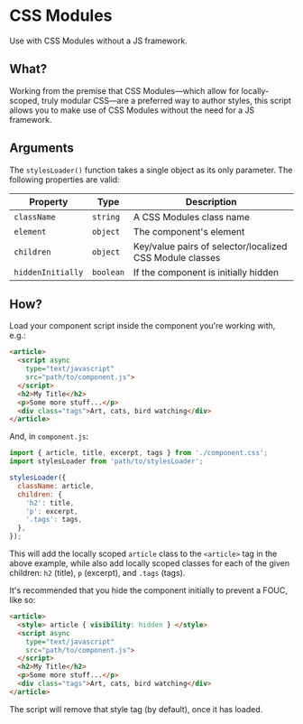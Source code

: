# CSS Modules
Use with CSS Modules without a JS framework.

## What?
Working from the premise that CSS Modules—which allow for locally-scoped, truly
modular CSS—are a preferred way to author styles, this script allows you to make
use of CSS Modules without the need for a JS framework.

## Arguments
The `stylesLoader()` function takes a single object as its only parameter. The
following properties are valid:

| Property          | Type      | Description                                              |
| ----------------- | --------- | -------------------------------------------------------- |
| `className`       | `string`  | A CSS Modules class name                                 |
| `element`         | `object`  | The component's element                                  |
| `children`        | `object`  | Key/value pairs of selector/localized CSS Module classes |
| `hiddenInitially` | `boolean` | If the component is initially hidden                     |

## How?
Load your component script inside the component you're working with, e.g.:
```html
<article>
  <script async
    type="text/javascript"
    src="path/to/component.js">
  </script>
  <h2>My Title</h2>
  <p>Some more stuff...</p>
  <div class="tags">Art, cats, bird watching</div>
</article>
```
And, in `component.js`:
```js
import { article, title, excerpt, tags } from './component.css';
import stylesLoader from 'path/to/stylesLoader';

stylesLoader({
  className: article,
  children: {
    'h2': title,
    'p': excerpt,
    '.tags': tags,
  },
});
```

This will add the locally scoped `article` class to the `<article>` tag in the
above example, while also add locally scoped classes for each of the given
children: `h2` (title), `p` (excerpt), and `.tags` (tags).

It's recommended that you hide the component initially to prevent a FOUC, like
so:
```html
<article>
  <style> article { visibility: hidden } </style>
  <script async
    type="text/javascript"
    src="path/to/component.js">
  </script>
  <h2>My Title</h2>
  <p>Some more stuff...</p>
  <div class="tags">Art, cats, bird watching</div>
</article>
```
The script will remove that style tag (by default), once it has loaded.
